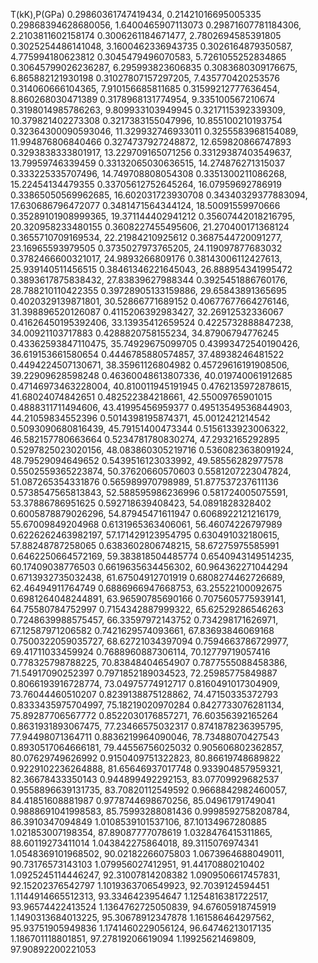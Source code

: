 T(kK),P(GPa)
0.29860361747419434, 0.21421016695005335
0.29868394628680056, 1.6400465907113073
0.29871607781184306, 2.2103811602158174
0.3006261184671477, 2.7802694585391805
0.3025254486141048, 3.1600462336943735
0.3026164879350587, 4.775994180623812
0.3045479496070583, 5.7261055252834865
0.30645799026236287, 6.295993823606835
0.3083680309176675, 6.865882121930198
0.31027807157297205, 7.435770420253576
0.314060666104365, 7.910156685811685
0.31599212777636454, 8.860268030471389
0.3178968131774954, 9.335100567210674
0.3198014985786263, 9.809933103949945
0.3217115392339309, 10.379821402273308
0.3217383155047996, 10.855100210193754
0.32364300090593046, 11.329932746933011
0.3255583968154089, 11.994876806840466
0.3274737927248872, 12.659820866747893
0.3293838333801917, 13.229709165071256
0.33129387403549637, 13.79959746339459
0.33132065030636515, 14.274876271315037
0.333225335707496, 14.749708808054308
0.3351300211086268, 15.22454134479355
0.33705612752645264, 16.07959692786919
0.33865050569962685, 16.602031723930708
0.34340329377883094, 17.630686796472077
0.3481471564344124, 18.50091559970666
0.35289101908999365, 19.371144402941212
0.35607442018216795, 20.320958233480155
0.3608227455495606, 21.270400171368124
0.3655710709169534, 22.21984210925612
0.3687544720091277, 23.16965593979505
0.3735027973765205, 24.119097877683032
0.3782466600321017, 24.9893266809176
0.38143006112427613, 25.939140511456515
0.38461346221645043, 26.888954341995472
0.3893617875838432, 27.83839627988344
0.3925451886760176, 28.788210110422355
0.39728905133159886, 29.65843891365695
0.4020329139871801, 30.52866771689152
0.40677677664276146, 31.398896520126087
0.4115206392983427, 32.26912532336067
0.41626450195392406, 33.13935412659524
0.4225732888847238, 34.00921103717883
0.4288820758155234, 34.87906794776245
0.43362593847110475, 35.74929675099705
0.43993472540190426, 36.619153661580654
0.4446785880574857, 37.48938246481522
0.4494224507130671, 38.35961126804982
0.45729616191908506, 39.22909628598248
0.46360048613807336, 40.019740061912685
0.47146973463228004, 40.810011945191945
0.4762135972878615, 41.68024074842651
0.482522384218661, 42.55009765901015
0.4888311711494606, 43.41995456959377
0.49513549536844903, 44.21059834552396
0.5014398195874371, 45.0012421214542
0.5093090680816439, 45.79151400473344
0.5156133923006322, 46.582157780663664
0.5234781780830274, 47.2932165292895
0.5297825023020156, 48.083860305219716
0.5360823638091924, 48.79529094649652
0.5439516123033992, 49.58556282977578
0.5502559365223874, 50.37620660570603
0.5581207223047824, 51.087265354331876
0.565989970798989, 51.877537237611136
0.5738547565813843, 52.588595986236996
0.581724005075591, 53.37886786951625
0.592718639408423, 54.0891828328402
0.6005878879026296, 54.87945471611947
0.6068922121216179, 55.67009849204968
0.6131965363406061, 56.46074226797989
0.6226262463982197, 57.171429123954795
0.630491032180615, 57.88248787258065
0.6383602806748215, 58.67275975585991
0.6462250664572169, 59.383818504485774
0.6540943149514235, 60.17409038776503
0.6619635634456302, 60.964362271044294
0.6713932735032438, 61.67504912701919
0.6808274462726689, 62.46494911764749
0.6886966947668753, 63.25522100092675
0.6981264048244891, 63.96590785690166
0.7075605775939141, 64.75580784752997
0.7154342887999322, 65.62529286546263
0.7248639988575457, 66.33597972143752
0.734298171626971, 67.12587971206582
0.7421629574093661, 67.83693846069168
0.7500322059035727, 68.62721034397094
0.7594663786729977, 69.41711033459924
0.7688960887306114, 70.12779719057416
0.778325798788225, 70.83848404654907
0.7877555088458386, 71.54917090252397
0.7971852189034523, 72.25985775849887
0.8066193916728774, 73.04975774912717
0.8160491017304909, 73.76044460510207
0.8239138875128862, 74.47150335372793
0.8333435975704997, 75.18219020970284
0.8427733076281134, 75.89287706567772
0.8522030176857271, 76.60356392165264
0.8631931893067475, 77.23466575032317
0.8741878236395795, 77.94498071364711
0.8836219964090046, 78.73488070427543
0.8930517064666181, 79.44556756025032
0.905606802362857, 80.07629749626992
0.9150409751322823, 80.86619748689822
0.9229102236264888, 81.65646937017748
0.933904857959321, 82.36678433350143
0.944899492292153, 83.07709929682537
0.9558896639131735, 83.70820112549592
0.9668842982460057, 84.41851608881987
0.9778744698670256, 85.04961791749041
0.9888691041998583, 85.75993288081436
0.9998592758208784, 86.3910347094849
1.0108539101537106, 87.10134967280885
1.021853007198354, 87.89087777078619
1.0328476415311865, 88.60119273411014
1.043842275864018, 89.3115076974341
1.0548369101968502, 90.02182266075803
1.0673964688049011, 90.73176573143103
1.079956027412951, 91.44170880210402
1.0925245114446247, 92.31007814208382
1.0909506617457831, 92.15202376542797
1.1019363706549923, 92.7039124594451
1.1144914665512313, 93.3346423954647
1.1254816381722517, 93.96574422413524
1.1364762725050839, 94.67605918745919
1.1490313684013225, 95.30678912347878
1.161586464297562, 95.93751905949836
1.1741460229056124, 96.64746213017135
1.186701118801851, 97.27819206619094
1.19925621469809, 97.90892200221053
